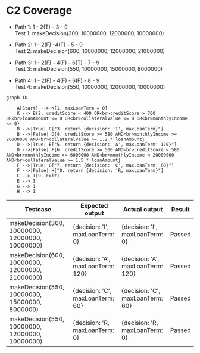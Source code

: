 # C2 Coverage

- Path 1: 1 - 2(T) - 3 - 9\
  Test 1: makeDecision(300, 10000000, 12000000, 10000000)

- Path 2: 1 - 2(F) -4(T) - 5 - 9\
  Test 2: makeDecision(600, 10000000, 12000000, 21000000)

- Path 3: 1 - 2(F) - 4(F) - 6(T) - 7 - 9\
  Test 3: makeDecision(550, 10000000, 15000000, 8000000)

- Path 4: 1 - 2(F) - 4(F) - 6(F) - 8 - 9\
  Test 4: makeDecision(550, 10000000, 12000000, 10000000)

```mermaid
graph TD

    A[Start] --> K[1. maxLoanTerm = 0]
    K --> B{2. creditScore < 400 OR<br>creditScore > 700 OR<br>loanAmount <= 0 OR<br>collateralValue <= 0 OR<br>monthlyIncome <= 0}
    B -->|True| C["3. return {decision: 'I', maxLoanTerm}"]
    B -->|False| D{4. creditScore >= 580 AND<br>monthlyIncome >= 20000000 AND<br>collateralValue >= 1.2 * loanAmount}
    D -->|True| E["5. return {decision: 'A', maxLoanTerm: 120}"]
    D -->|False| F{6. creditScore >= 500 AND<br>creditScore < 580 AND<br>monthlyIncome >= 6000000 AND<br>monthlyIncome < 20000000 AND<br>collateralValue >= 1.5 * loanAmount}
    F -->|True| G["7. return {decision: 'C', maxLoanTerm: 60}"]
    F -->|False| H["8. return {decision: 'R, maxLoanTerm}"]
    C --> I[9. Exit]
    E --> I
    G --> I
    H --> I
```

| Testcase                                        | Expected output                   | Actual output                     | Result |
| ----------------------------------------------- | --------------------------------- | --------------------------------- | ------ |
| makeDecision(300, 10000000, 12000000, 10000000) | {decision: 'I', maxLoanTerm: 0}   | {decision: 'I', maxLoanTerm: 0}   | Passed |
| makeDecision(600, 10000000, 12000000, 21000000) | {decision: 'A', maxLoanTerm: 120} | {decision: 'A', maxLoanTerm: 120} | Passed |
| makeDecision(550, 10000000, 15000000, 8000000)  | {decision: 'C', maxLoanTerm: 60}  | {decision: 'C', maxLoanTerm: 60}  | Passed |
| makeDecision(550, 10000000, 12000000, 10000000) | {decision: 'R, maxLoanTerm: 0}    | {decision: 'R, maxLoanTerm: 0}    | Passed |

